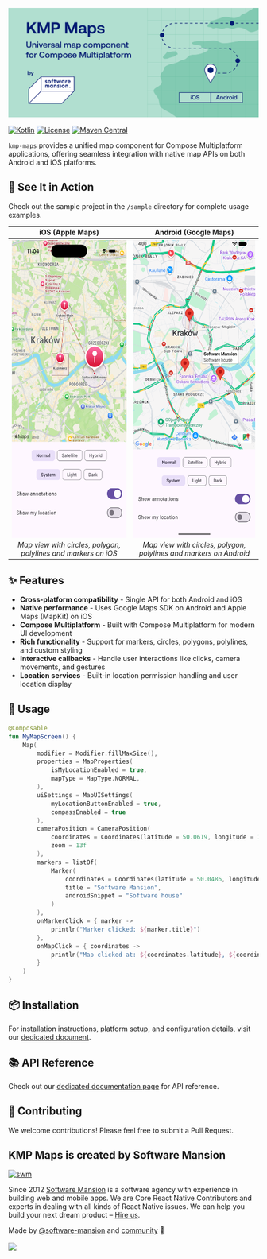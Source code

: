 ![KMP Maps by Software Mansion](https://github.com/software-mansion/kmp-maps/blob/main/docs/images/cover_image.png?raw=true)

[![Kotlin](https://img.shields.io/badge/Kotlin-2.2.20-blue.svg)](https://kotlinlang.org)
[![License](https://img.shields.io/badge/License-MIT-green.svg)](./LICENSE)
[![Maven Central](https://img.shields.io/maven-central/v/com.swmansion.kmpmaps/kmp-maps)](https://central.sonatype.com/artifact/com.swmansion.kmpmaps/kmp-maps)

`kmp-maps` provides a unified map component for Compose Multiplatform applications, offering seamless integration with native map APIs on both Android and iOS platforms.

## 🎯 See It in Action

Check out the sample project in the `/sample` directory for complete usage examples.

|                                                                       iOS (Apple Maps)                                                                       |                                                                      Android (Google Maps)                                                                       |
| :----------------------------------------------------------------------------------------------------------------------------------------------------------: | :--------------------------------------------------------------------------------------------------------------------------------------------------------------: |
| <img src="https://github.com/software-mansion/kmp-maps/blob/main/docs/images/ios_preview.png?raw=true" height="600" style="display: block; margin: 0 auto;"> | <img src="https://github.com/software-mansion/kmp-maps/blob/main/docs/images/android_preview.png?raw=true" height="600" style="display: block; margin: 0 auto;"> |
|                                                _Map view with circles, polygon, polylines and markers on iOS_                                                |                                                _Map view with circles, polygon, polylines and markers on Android_                                                |

## ✨ Features

-   **Cross-platform compatibility** - Single API for both Android and iOS
-   **Native performance** - Uses Google Maps SDK on Android and Apple Maps (MapKit) on iOS
-   **Compose Multiplatform** - Built with Compose Multiplatform for modern UI development
-   **Rich functionality** - Support for markers, circles, polygons, polylines, and custom styling
-   **Interactive callbacks** - Handle user interactions like clicks, camera movements, and gestures
-   **Location services** - Built-in location permission handling and user location display

## 🚀 Usage

```kotlin
@Composable
fun MyMapScreen() {
    Map(
        modifier = Modifier.fillMaxSize(),
        properties = MapProperties(
            isMyLocationEnabled = true,
            mapType = MapType.NORMAL,
        ),
        uiSettings = MapUISettings(
            myLocationButtonEnabled = true,
            compassEnabled = true
        ),
        cameraPosition = CameraPosition(
            coordinates = Coordinates(latitude = 50.0619, longitude = 19.9373),
            zoom = 13f
        ),
        markers = listOf(
            Marker(
                coordinates = Coordinates(latitude = 50.0486, longitude = 19.9654),
                title = "Software Mansion",
                androidSnippet = "Software house"
            )
        ),
        onMarkerClick = { marker ->
            println("Marker clicked: ${marker.title}")
        },
        onMapClick = { coordinates ->
            println("Map clicked at: ${coordinates.latitude}, ${coordinates.longitude}")
        }
    )
}
```

## 📦 Installation

For installation instructions, platform setup, and configuration details, visit our [dedicated document](https://github.com/software-mansion/kmp-maps/blob/main/docs/INSTALLATION_SETUP.md).

## 📚 API Reference

Check out our [dedicated documentation page](https://docs.swmansion.com/kmp-maps/) for API reference.

## 🤝 Contributing

We welcome contributions! Please feel free to submit a Pull Request.

## KMP Maps is created by Software Mansion

[![swm](https://logo.swmansion.com/logo?color=white&variant=desktop&width=150&tag=kmp-maps-github "Software Mansion")](https://swmansion.com)

Since 2012 [Software Mansion](https://swmansion.com) is a software agency with
experience in building web and mobile apps. We are Core React Native
Contributors and experts in dealing with all kinds of React Native issues. We
can help you build your next dream product –
[Hire us](https://swmansion.com/contact/projects?utm_source=typegpu&utm_medium=readme).

Made by [@software-mansion](https://github.com/software-mansion) and
[community](https://github.com/software-mansion/kmp-maps/graphs/contributors) 💛
<br><br>
<a href="https://github.com/software-mansion/kmp-maps/graphs/contributors">
<img src="https://contrib.rocks/image?repo=software-mansion/kmp-maps" />
</a>
